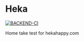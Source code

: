 # Heka

[![BACKEND-CI](https://github.com/uFlock/heka/actions/workflows/test-backend.yml/badge.svg)](https://github.com/uFlock/emma-app/actions/workflows/test-server.yml)

Home take test for hekahappy.com
